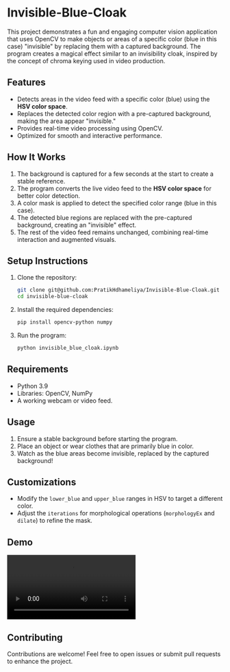 # Invisible-Blue-Cloak
This project demonstrates a fun and engaging computer vision application that uses OpenCV to make objects or areas of a specific color (blue in this case) "invisible" by replacing them with a captured background. The program creates a magical effect similar to an invisibility cloak, inspired by the concept of chroma keying used in video production.

## **Features**
- Detects areas in the video feed with a specific color (blue) using the **HSV color space**.
- Replaces the detected color region with a pre-captured background, making the area appear "invisible."
- Provides real-time video processing using OpenCV.
- Optimized for smooth and interactive performance.

## **How It Works**
1. The background is captured for a few seconds at the start to create a stable reference.
2. The program converts the live video feed to the **HSV color space** for better color detection.
3. A color mask is applied to detect the specified color range (blue in this case).
4. The detected blue regions are replaced with the pre-captured background, creating an "invisible" effect.
5. The rest of the video feed remains unchanged, combining real-time interaction and augmented visuals.

## **Setup Instructions**
1. Clone the repository:
   ```bash
   git clone git@github.com:PratikHdhameliya/Invisible-Blue-Cloak.git
   cd invisible-blue-cloak
   ```
2. Install the required dependencies:
   ```bash
   pip install opencv-python numpy
   ```
3. Run the program:
   ```bash
   python invisible_blue_cloak.ipynb
   ```

## **Requirements**
- Python 3.9
- Libraries: OpenCV, NumPy
- A working webcam or video feed.

## **Usage**
1. Ensure a stable background before starting the program.
2. Place an object or wear clothes that are primarily blue in color.
3. Watch as the blue areas become invisible, replaced by the captured background!

## **Customizations**
- Modify the `lower_blue` and `upper_blue` ranges in HSV to target a different color.
- Adjust the `iterations` for morphological operations (`morphologyEx` and `dilate`) to refine the mask.

## **Demo**
<video controls src="https://github.com/PratikHdhameliya/Invisible-Blue-Cloak/blob/main/Recording%202024.mp4" title="Title"></video>

## **Contributing**
Contributions are welcome! Feel free to open issues or submit pull requests to enhance the project.
